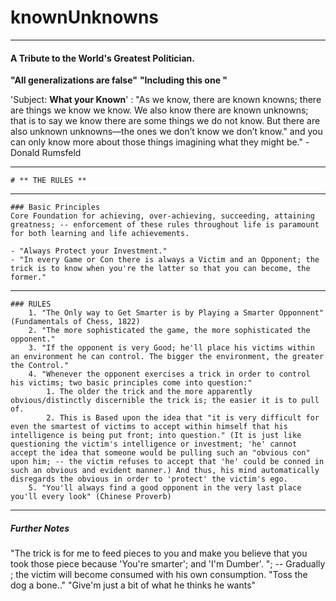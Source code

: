 # knownUnknowns

----
#### A Tribute to the World's Greatest Politician.

**"All generalizations  are false"**
__"Including this one "__

'Subject: **What your Known**' : "As we know, there are known knowns; there are things we know we know. We also know there are known unknowns; that is to say we know there are some things we do not know. But there are also unknown unknowns—the ones we don’t know we don’t know." and you can only know more about those things imagining what they might be." - Donald Rumsfeld 

-----
	# ** THE RULES **
----
	### Basic Principles
	Core Foundation for achieving, over-achieving, succeeding, attaining greatness; -- enforcement of these rules throughout life is paramount for both learning and life achievements.
		
	- "Always Protect your Investment."
	- "In every Game or Con there is always a Victim and an Opponent; the trick is to know when you're the latter so that you can become, the former."
----	
	### RULES
		1. "The Only way to Get Smarter is by Playing a Smarter Opponnent" (Fundamentals of Chess, 1822)
		2. "The more sophisticated the game, the more sophisticated the opponent."
		3. "If the opponent is very Good; he'll place his victims within an environment he can control. The bigger the environment, the greater the Control."
		4. "Whenever the opponent exercises a trick in order to control his victims; two basic principles come into question:" 
			1. The older the trick and the more apparently obvious/distinctly discernible the trick is; the easier it is to pull of.
			2. This is Based upon the idea that "it is very difficult for even the smartest of victims to accept within himself that his intelligence is being put front; into question." (It is just like questioning the victim's intelligence or investment; 'he' cannot accept the idea that someone would be pulling such an "obvious con" upon him; -- the victim refuses to accept that 'he' could be conned in such an obvious and evident manner.) And thus, his mind automatically disregards the obvious in order to 'protect' the victim's ego.
		5. "You'll always find a good opponent in the very last place you'll every look" (Chinese Proverb)
----
##### Further Notes
 "The trick is for me to feed pieces to you and make you believe that you took those piece because 'You're smarter'; and 'I'm Dumber'. "; -- Gradually ; the victim will become consumed with his own consumption. 
	"Toss the dog a bone.."
	"Give'm just a bit of what he thinks he wants"
	
